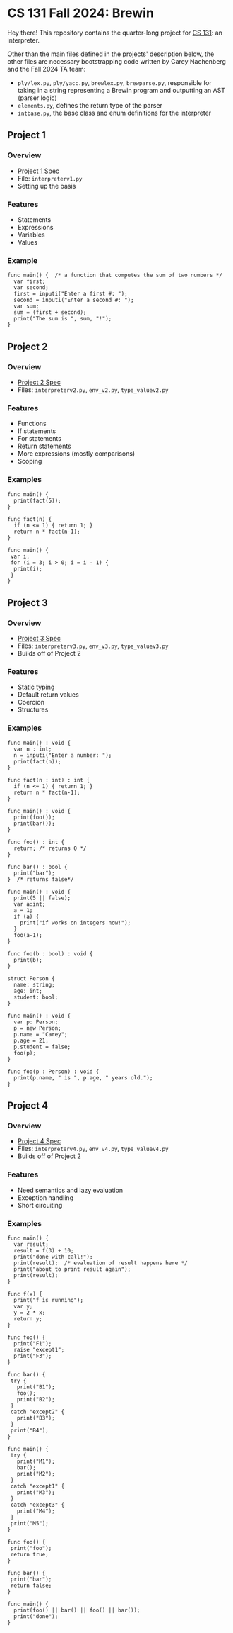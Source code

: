 # CS 131 Fall 2024: Brewin

Hey there! This repository contains the quarter-long project for [CS 131](https://ucla-cs-131.github.io/fall-24-website/): an interpreter.

Other than the main files defined in the projects' description below, the other files are necessary bootstrapping code written by Carey Nachenberg and the Fall 2024 TA team:

- `ply/lex.py`, `ply/yacc.py`, `brewlex.py`, `brewparse.py`, responsible for taking in a string representing a Brewin program and outputting an AST (parser logic)
- `elements.py`, defines the return type of the parser
- `intbase.py`, the base class and enum definitions for the interpreter

## Project 1

### Overview

- [Project 1 Spec](https://docs.google.com/document/d/1npomXM55cXg9Af7BUXEj3_bFpj1sy2Jty2Nwi6Kp64E/edit?usp=sharing)
- File: `interpreterv1.py`
- Setting up the basis

### Features

- Statements
- Expressions
- Variables
- Values

### Example

```
func main() {  /* a function that computes the sum of two numbers */
  var first;
  var second;
  first = inputi("Enter a first #: ");
  second = inputi("Enter a second #: ");
  var sum;
  sum = (first + second);   
  print("The sum is ", sum, "!");
}
```

## Project 2

### Overview

- [Project 2 Spec](https://docs.google.com/document/d/1M4e3mkNhUKC0d7dJZSetbR4M3ceq8y8BiGDJ4fMAK6I/edit?usp=sharing)
- Files: `interpreterv2.py`, `env_v2.py`, `type_valuev2.py`

### Features

- Functions
- If statements
- For statements
- Return statements
- More expressions (mostly comparisons)
- Scoping

### Examples

```
func main() {
  print(fact(5));
}

func fact(n) {
  if (n <= 1) { return 1; }
  return n * fact(n-1);
}
```

```
func main() {
 var i;
 for (i = 3; i > 0; i = i - 1) {
  print(i);
 }
}
```

## Project 3

### Overview

- [Project 3 Spec](https://docs.google.com/document/d/1seLyYfAJs9xj_XgE8mB23KHuAGQOCnfYmRAwW4P8u1k/edit?usp=sharing)
- Files: `interpreterv3.py`, `env_v3.py`, `type_valuev3.py`
- Builds off of Project 2

### Features

- Static typing
- Default return values
- Coercion
- Structures

### Examples

```
func main() : void {
  var n : int;
  n = inputi("Enter a number: ");
  print(fact(n));
}

func fact(n : int) : int {
  if (n <= 1) { return 1; }
  return n * fact(n-1);
}
```

```
func main() : void {
  print(foo());
  print(bar());
}

func foo() : int {
  return; /* returns 0 */
}

func bar() : bool {
  print("bar");
}  /* returns false*/
```

```
func main() : void {
  print(5 || false);
  var a:int;
  a = 1;
  if (a) {
    print("if works on integers now!");
  }
  foo(a-1);
}

func foo(b : bool) : void {
  print(b);
}
```

```
struct Person {
  name: string;
  age: int;
  student: bool;
}

func main() : void {
  var p: Person;
  p = new Person;
  p.name = "Carey";
  p.age = 21;
  p.student = false;
  foo(p);
}

func foo(p : Person) : void {
  print(p.name, " is ", p.age, " years old.");
}
```

## Project 4

### Overview

- [Project 4 Spec](https://docs.google.com/document/d/1vUSQwrq8ePh-pmc2hia8GmapXXOSEEpu7xw2tgTbgII/edit?usp=sharing)
- Files: `interpreterv4.py`, `env_v4.py`, `type_valuev4.py`
- Builds off of Project 2

### Features

- Need semantics and lazy evaluation
- Exception handling
- Short circuiting

### Examples

```
func main() {
  var result;
  result = f(3) + 10;
  print("done with call!");
  print(result);  /* evaluation of result happens here */
  print("about to print result again");
  print(result);
}

func f(x) {
  print("f is running");
  var y;
  y = 2 * x;
  return y;
}
```

```
func foo() {
  print("F1");
  raise "except1";
  print("F3");
}

func bar() {
 try {
   print("B1");
   foo();
   print("B2");
 }
 catch "except2" {
   print("B3");
 }
 print("B4");
}

func main() {
 try {
   print("M1");
   bar();
   print("M2");
 }
 catch "except1" {
   print("M3");
 }
 catch "except3" {
   print("M4");
 }
 print("M5");
}
```

```
func foo() {
 print("foo");
 return true;
}

func bar() {
 print("bar");
 return false;
}

func main() {
  print(foo() || bar() || foo() || bar());
  print("done");
}
```